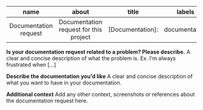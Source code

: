 name | about | title | labels | assignees
:--------:|:------------:|:-------------:|:----------------:|:-------------:
Documentation request | Documentation request for this project | [Documentation]: | documentation | evrentan

**Is your documentation request related to a problem? Please describe.** A clear and concise description of what the problem is. Ex. I'm always frustrated when [...]

**Describe the documentation you'd like** A clear and concise description of what you want to have in your documentation.

**Additional context** Add any other context, screenshots or references about the documentation request here.
